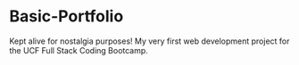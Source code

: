 # Basic-Portfolio

Kept alive for nostalgia purposes! My very first web development project for the UCF Full Stack Coding Bootcamp.
